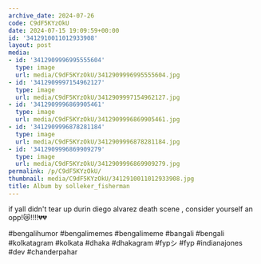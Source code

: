 ```yaml
---
archive_date: 2024-07-26
code: C9dF5KYzOkU
date: 2024-07-15 19:09:59+00:00
id: '3412910011012933908'
layout: post
media:
- id: '3412909996995555604'
  type: image
  url: media/C9dF5KYzOkU/3412909996995555604.jpg
- id: '3412909997154962127'
  type: image
  url: media/C9dF5KYzOkU/3412909997154962127.jpg
- id: '3412909996869905461'
  type: image
  url: media/C9dF5KYzOkU/3412909996869905461.jpg
- id: '3412909996878281184'
  type: image
  url: media/C9dF5KYzOkU/3412909996878281184.jpg
- id: '3412909996869909279'
  type: image
  url: media/C9dF5KYzOkU/3412909996869909279.jpg
permalink: /p/C9dF5KYzOkU/
thumbnail: media/C9dF5KYzOkU/3412910011012933908.jpg
title: Album by solleker_fisherman
---
```


if yall didn't tear up durin diego alvarez death scene , consider yourself an opp!😿‼️‼️💔💔  
  
#bengalihumor #bengalimemes #bengalimeme #bangali #bengali #kolkatagram #kolkata #dhaka #dhakagram #fypシ #fyp #indianajones #dev #chanderpahar